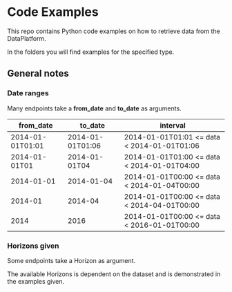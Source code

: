 # Code Examples
This repo contains Python code examples on how to retrieve data from the DataPlatform.

In the folders you will find examples for the specified type.

## General notes

### Date ranges
Many endpoints take a **from_date** and **to_date** as arguments.

| from_date        | to_date          | interval                                    |
| ---------------- | ---------------- | ------------------------------------------- |
| 2014-01-01T01:01 | 2014-01-01T01:06 | 2014-01-01T01:01 <= data < 2014-01-01T01:06 |
| 2014-01-01T01    | 2014-01-01T04    | 2014-01-01T01:00 <= data < 2014-01-01T04:00 |
| 2014-01-01       | 2014-01-04       | 2014-01-01T00:00 <= data < 2014-01-04T00:00 |
| 2014-01          | 2014-04          | 2014-01-01T00:00 <= data < 2014-04-01T00:00 |
| 2014             | 2016             | 2014-01-01T00:00 <= data < 2016-01-01T00:00 |

### Horizons given
Some endpoints take a Horizon as argument.

The available Horizons is dependent on the dataset and is demonstrated in the examples given.